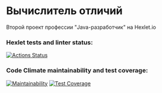 # Вычислитель отличий
Второй проект профессии "Java-разработчик" на Hexlet.io

### Hexlet tests and linter status:
[![Actions Status](https://github.com/0x8251ae8c/java-project-71/actions/workflows/hexlet-check.yml/badge.svg)](https://github.com/0x8251ae8c/java-project-71/actions)

### Code Climate maintainability and test coverage:
[![Maintainability](https://api.codeclimate.com/v1/badges/a66fa7dbcffd2a214a8f/maintainability)](https://codeclimate.com/github/0x8251ae8c/java-project-71/maintainability)
[![Test Coverage](https://api.codeclimate.com/v1/badges/a66fa7dbcffd2a214a8f/test_coverage)](https://codeclimate.com/github/0x8251ae8c/java-project-71/test_coverage)
